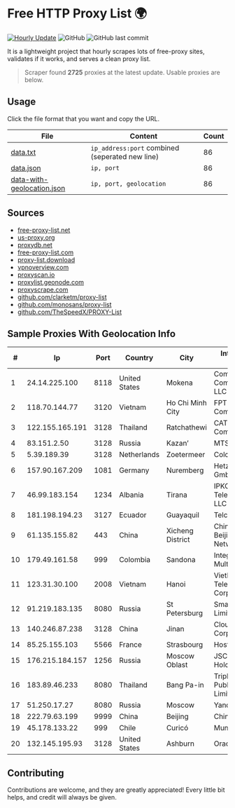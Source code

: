 
# Free HTTP Proxy List 🌍

[![Hourly Update](https://github.com/mertguvencli/http-proxy-list/actions/workflows/main.yml/badge.svg?branch=main)](https://github.com/mertguvencli/http-proxy-list/actions/workflows/main.yml)
![GitHub](https://img.shields.io/github/license/mertguvencli/http-proxy-list)
![GitHub last commit](https://img.shields.io/github/last-commit/mertguvencli/http-proxy-list)

It is a lightweight project that hourly scrapes lots of free-proxy sites, validates if it works, and serves a clean proxy list.


> Scraper found **2725** proxies at the latest update. Usable proxies are below.

## Usage

Click the file format that you want and copy the URL.


|File|Content|Count|
|----|-------|-----|
|[data.txt](https://raw.githubusercontent.com/mertguvencli/http-proxy-list/main/proxy-list/data.txt)|`ip_address:port` combined (seperated new line)|86|
|[data.json](https://raw.githubusercontent.com/mertguvencli/http-proxy-list/main/proxy-list/data.json)|`ip, port`|86|
|[data-with-geolocation.json](https://raw.githubusercontent.com/mertguvencli/http-proxy-list/main/proxy-list/data-with-geolocation.json)|`ip, port, geolocation`|86|

## Sources

* [free-proxy-list.net](https://free-proxy-list.net)
* [us-proxy.org](https://www.us-proxy.org)
* [proxydb.net](http://proxydb.net)
* [free-proxy-list.com](https://free-proxy-list.com/?page=&port=&type%5B%5D=http&type%5B%5D=https&up_time=0&search=Search)
* [proxy-list.download](https://www.proxy-list.download/HTTP)
* [vpnoverview.com](https://vpnoverview.com/privacy/anonymous-browsing/free-proxy-servers)
* [proxyscan.io](https://www.proxyscan.io)
* [proxylist.geonode.com](https://proxylist.geonode.com/api/proxy-list?limit=300&page=1&sort_by=lastChecked&sort_type=desc&protocols=http,https)
* [proxyscrape.com](https://api.proxyscrape.com/v2/?request=displayproxies&protocol=http&timeout=10000&country=all&ssl=all&anonymity=all)
* [github.com/clarketm/proxy-list](https://raw.githubusercontent.com/clarketm/proxy-list/master/proxy-list-raw.txt)
* [github.com/monosans/proxy-list](https://raw.githubusercontent.com/monosans/proxy-list/main/proxies/http.txt)
* [github.com/TheSpeedX/PROXY-List](https://raw.githubusercontent.com/TheSpeedX/PROXY-List/master/http.txt)


## Sample Proxies With Geolocation Info

|#|Ip|Port|Country|City|Internet Service Provider|
|-|--|----|-------|----|-------------------------|
|1|24.14.225.100|8118|United States|Mokena|Comcast Cable Communications, LLC|
|2|118.70.144.77|3120|Vietnam|Ho Chi Minh City|FPT Telecom Company|
|3|122.155.165.191|3128|Thailand|Ratchathewi|CAT Telecom Public Company Limited|
|4|83.151.2.50|3128|Russia|Kazan’|MTS PJSC|
|5|5.39.189.39|3128|Netherlands|Zoetermeer|ColoCenter b.v.|
|6|157.90.167.209|1081|Germany|Nuremberg|Hetzner Online GmbH|
|7|46.99.183.154|1234|Albania|Tirana|IPKO Telecommunications LLC|
|8|181.198.194.23|3127|Ecuador|Guayaquil|Telconet S.A|
|9|61.135.155.82|443|China|Xicheng District|China Unicom Beijing Province Network|
|10|179.49.161.58|999|Colombia|Sandona|Integra Multisolutions|
|11|123.31.30.100|2008|Vietnam|Hanoi|VietNam Post and Telecom Corporation|
|12|91.219.183.135|8080|Russia|St Petersburg|Smart Telecom Limited|
|13|140.246.87.238|3128|China|Jinan|Cloud Computing Corporation|
|14|85.25.155.103|5566|France|Strasbourg|Host Europe GmbH|
|15|176.215.184.157|1256|Russia|Moscow Oblast|JSC "ER-Telecom Holding"|
|16|183.89.46.233|8080|Thailand|Bang Pa-in|Triple T Broadband Public Company Limited|
|17|51.250.17.27|8080|Russia|Moscow|Yandex.Cloud LLC|
|18|222.79.63.199|9999|China|Beijing|Chinanet|
|19|45.178.133.22|999|Chile|Curicó|Mundonet S.p.A|
|20|132.145.195.93|3128|United States|Ashburn|Oracle Corporation|



## Contributing

Contributions are welcome, and they are greatly appreciated! Every
little bit helps, and credit will always be given.

